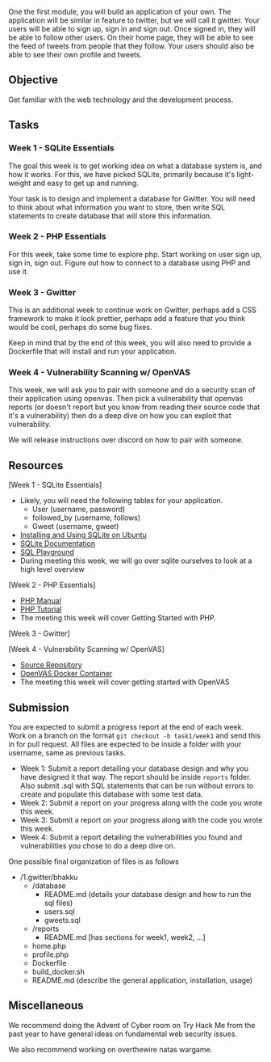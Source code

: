 One the first module, you will build an application of your own.
The application will be similar in feature to twitter,
but we will call it gwitter.
Your users will be able to sign up, sign in and sign out.
Once signed in, they will be able to follow other users.
On their home page, they will be able to see the feed
of tweets from people that they follow.
Your users should also be able to see their own profile
and tweets.

## Objective

Get familiar with the web technology and the development process.

## Tasks

### Week 1 - SQLite Essentials
The goal this week is to get working idea on what a database system is,
and how it works. For this, we have picked SQLite, primarily because
it's light-weight and easy to get up and running.

Your task is to design and implement a database for Gwitter.
You will need to think about what information you want to store,
then write SQL statements to create database that will store
this information.

### Week 2 - PHP Essentials
For this week, take some time to explore php. 
Start working on user sign up, sign in, sign out.
Figure out how to connect to a database using PHP
and use it.

### Week 3 - Gwitter
This is an additional week to continue work on Gwitter,
perhaps add a CSS framework to make it look prettier,
perhaps add a feature that you think would be cool,
perhaps do some bug fixes.

Keep in mind that by the end of this week,
you will also need to provide a Dockerfile
that will install and run your application.

### Week 4 - Vulnerability Scanning w/ OpenVAS
This week, we will ask you to pair with someone and 
do a security scan of their application using openvas.
Then pick a vulnerability that openvas reports (or doesn't report
but you know from reading their source code that it's a vulnerability)
then do a deep dive on how you can exploit that vulnerability.

We will release instructions over discord on how to pair with someone.

## Resources
[Week 1 - SQLite Essentials]
- Likely, you will need the following tables for your application.
    - User (username, password)
    - followed\_by (username, follows)
    - Gweet (username, gweet)
- [Installing and Using SQLite on Ubuntu](https://www.digitalocean.com/community/tutorials/how-to-install-and-use-sqlite-on-ubuntu-20-04)
- [SQLite Documentation](https://www.sqlite.org/docs.html)
- [SQL Playground](https://www.db-fiddle.com/)
- During meeting this week, we will go over sqlite ourselves to look
at a high level overview

[Week 2 - PHP Essentials]
- [PHP Manual](https://www.php.net/manual/en/intro-whatis.php)
- [PHP Tutorial](https://www.w3schools.com/php/)
- The meeting this week will cover Getting Started with PHP.

[Week 3 - Gwitter]

[Week 4 - Vulnerability Scanning w/ OpenVAS]
- [Source Repository](https://github.com/greenbone/openvas-scanner)
- [OpenVAS Docker Container](https://hub.docker.com/r/greenbone/openvas-scanner)
- The meeting this week will cover getting started with OpenVAS

## Submission

You are expected to submit a progress report at the end of each week.
Work on a branch on the format `git checkout -b task1/week1` and
send this in for pull request. All files are expected to be inside
a folder with your username, same as previous tasks.

- Week 1: Submit a report detailing your database design and why you
have designed it that way. The report should be inside `reports` folder.
Also submit .sql with SQL statements that can be run without errors 
to create and populate this database with some test data. 
- Week 2: Submit a report on your progress along with the code you
wrote this week. 
- Week 3: Submit a report on your progress along with the code you
wrote this week.
- Week 4: Submit a report detailing the vulnerabilities you found
and vulnerabilities you chose to do a deep dive on.

One possible final organization of files is as follows
- /1.gwitter/bhakku
    - /database
        - README.md (details your database design and how to run the sql files)
        - users.sql
        - gweets.sql
    - /reports
        - README.md [has sections for week1, week2, ...]
    - home.php
    - profile.php
    - Dockerfile
    - build\_docker.sh
    - README.md (describe the general application, installation, usage)

## Miscellaneous

We recommend doing the Advent of Cyber room on Try Hack Me from the
past year to have general ideas on fundamental web security issues.

We also recommend working on overthewire natas wargame.
